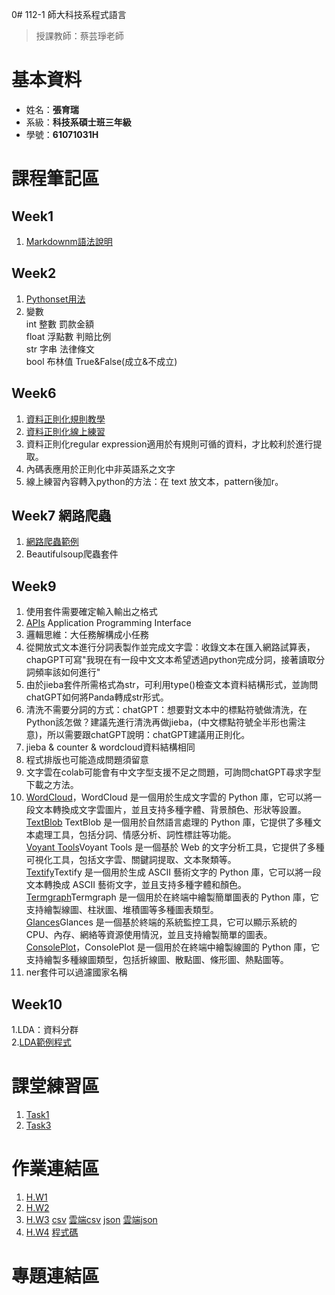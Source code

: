 0# 112-1 師大科技系程式語言  
  > 授課教師：蔡芸琤老師
# 基本資料  
  * 姓名：**張育瑞**  
  * 系級：**科技系碩士班三年級**
  * 學號：**61071031H**
# 課程筆記區
## Week1
 1.  [Markdownm語法說明](https://markdown.tw/)  
## Week2
 1.  [Pythonset用法](https://shengyu7697.github.io/python-set/)
 2.  變數  
    int   整數  罰款金額  
    float 浮點數 判賠比例  
    str   字串   法律條文  
    bool  布林值  True&False(成立&不成立)
## Week6
 1.  [資料正則化規則教學](http://perso.ens-lyon.fr/lise.vaudor/strings-et-expressions-regulieres/?fbclid=IwAR0IHvNKp43Qrfo0TqpolYPpMUfViSrCBDY8SmBveKm01yZ6PzHPxspVaNI)
 2.  [資料正則化線上練習](https://regexr.com/)
 3.  資料正則化regular expression適用於有規則可循的資料，才比較利於進行提取。
 4.  內碼表應用於正則化中非英語系之文字
 5.  線上練習內容轉入python的方法：在 text 放文本，pattern後加r。
## Week7 網路爬蟲
  1.  [網路爬蟲範例](https://blog.jiatool.com/series/python%E7%B6%B2%E8%B7%AF%E7%88%AC%E8%9F%B2%E5%AF%A6%E4%BE%8B/page/2/)  
  2.  Beautifulsoup爬蟲套件

## Week9 
  1. 使用套件需要確定輸入輸出之格式
  2. [APIs](https://www.youtube.com/watch?time_continue=1&v=GZvSYJDk-us&embeds_referring_euri=https%3A%2F%2Fwww.bing.com%2F&embeds_referring_origin=https%3A%2F%2Fwww.bing.com&source_ve_path=Mjg2NjY&feature=emb_logo) Application Programming Interface
  3. 邏輯思維：大任務解構成小任務
  4. 從開放式文本進行分詞表製作並完成文字雲：收錄文本在匯入網路試算表，chapGPT可寫"我現在有一段中文文本希望透過python完成分詞，接著讀取分詞頻率該如何進行"
  5. 由於jieba套件所需格式為str，可利用type()檢查文本資料結構形式，並詢問chatGPT如何將Panda轉成str形式。
  6. 清洗不需要分詞的方式：chatGPT：想要對文本中的標點符號做清洗，在Python該怎做？建議先進行清洗再做jieba，(中文標點符號全半形也需注意)，所以需要跟chatGPT說明：chatGPT建議用正則化。
  7. jieba & counter & wordcloud資料結構相同
  8. 程式排版也可能造成問題須留意
  9. 文字雲在colab可能會有中文字型支援不足之問題，可詢問chatGPT尋求字型下載之方法。  
  10. [WordCloud](https://github.com/amueller/word_cloud)，WordCloud 是一個用於生成文字雲的 Python 庫，它可以將一段文本轉換成文字雲圖片，並且支持多種字體、背景顏色、形狀等設置。  
[TextBlob](https://github.com/sloria/TextBlob) TextBlob 是一個用於自然語言處理的 Python 庫，它提供了多種文本處理工具，包括分詞、情感分析、詞性標註等功能。  
[Voyant Tools](https://github.com/sgsinclair/VoyantServer)Voyant Tools 是一個基於 Web 的文字分析工具，它提供了多種可視化工具，包括文字雲、關鍵詞提取、文本聚類等。  
[Textify](https://github.com/mrdbourke/textify)Textify 是一個用於生成 ASCII 藝術文字的 Python 庫，它可以將一段文本轉換成 ASCII 藝術文字，並且支持多種字體和顏色。  
[Termgraph](https://github.com/mkaz/termgraph)Termgraph 是一個用於在終端中繪製簡單圖表的 Python 庫，它支持繪製線圖、柱狀圖、堆積圖等多種圖表類型。  
[Glances](https://github.com/nicolargo/glances)Glances 是一個基於終端的系統監控工具，它可以顯示系統的 CPU、內存、網絡等資源使用情況，並且支持繪製簡單的圖表。  
[ConsolePlot](https://github.com/pascaln/ConsolePlot)，ConsolePlot 是一個用於在終端中繪製線圖的 Python 庫，它支持繪製多種線圖類型，包括折線圖、散點圖、條形圖、熱點圖等。  
  11. ner套件可以過濾國家名稱
## Week10
  1.LDA：資料分群  
  2.[LDA範例程式](https://nbviewer.org/github/pecu/LAT/blob/main/HW3/TextMining.ipynb#topic=0&lambda=0.67&term=)
# 課堂練習區
  1.  [Task1](https://github.com/TaroRay/PL/blob/main/Task1.ipynb)  
  2.  [Task3](https://colab.research.google.com/drive/17P_lXYfHzF-Qx0VSmAq7AlDgA90OG2G1#scrollTo=i3GNb_M5ko47)
# 作業連結區
  1.  [H.W1](https://colab.research.google.com/drive/1v8OO1qbb4BbCyVENj4zvrMgDNiUxL7oV?usp=sharing)
  2.  [H.W2](https://github.com/TaroRay/PL/blob/main/20231007_H_W2%20.ipynb)  
  3.  [H.W3](https://github.com/TaroRay/PL/blob/main/20231030H_W3.ipynb)  [csv](https://github.com/TaroRay/PL/blob/main/matching_titles.csv)  [雲端csv](https://drive.google.com/drive/folders/1uPYyFeVHfgzm-RlxQ5261LIz_D6i-Kan)  [json](https://github.com/TaroRay/PL/blob/main/matching_titles.json)  [雲端json](https://drive.google.com/drive/folders/1uPYyFeVHfgzm-RlxQ5261LIz_D6i-Kan)
  4.  [H.W4](https://medium.com/@61071031h/%E8%87%BA%E7%81%A3%E4%BA%BA%E5%B0%8D%E6%B2%96%E7%B9%A9%E6%97%85%E9%81%8A%E7%9A%84%E9%97%9C%E6%B3%A8-d128d49bb66b) [程式碼](https://github.com/TaroRay/PL/blob/main/H_W4_%E6%B2%96%E7%B9%A9%E7%88%AC%E8%9F%B2%E8%88%87%E6%AD%A3%E5%89%87%E5%8C%96%E8%88%87%E6%96%87%E5%AD%97%E9%9B%B2.ipynb)
# 專題連結區
